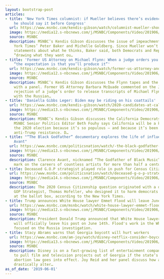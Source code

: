 ```yaml
---
layout: bootstrap-post
articles:
- title: 'New York Times columnist: if Mueller believes there’s evidence of obstruction,
    he should say it before Congress'
  url: https://www.msnbc.com/kendis-gibson/watch/columnist-mueller-should-directly-state-his-thoughts-on-obstruction-impeachment-60743749626
  image: https://media12.s-nbcnews.com/j/MSNBC/Components/Video/201906/n_gibson_Impeachment_190601_1920x1080.nbcnews-fp-1200-630.jpg
  source: MSNBC
  description: MSNBC’s Kendis Gibson discusses the issue of impeachment with the New
    York Times’ Peter Baker and Michelle Goldberg. Since Mueller won’t make any direct
    statements about what he thinks, Baker said, both Democrats and Republicans are
    “drawing what they want ou…
- title: 'Former US Attorney on Michael Flynn: When a judge orders you produce something,
    “the expectation is that you’ll produce it”'
  url: https://www.msnbc.com/kendis-gibson/watch/former-us-attorney-and-nyt-correspondent-discuss-flynn-mueller-60743749602
  image: https://media12.s-nbcnews.com/j/MSNBC/Components/Video/201906/n_gibson_FlynnMueller_190601_1920x1080.nbcnews-fp-1200-630.jpg
  source: MSNBC
  description: MSNBC’s Kendis Gibson discusses the Flynn tapes and the Mueller report
    with a panel. Former US Attorney Barbara McQuade commented on the Justice Department’s
    rejection of a judge’s order to release transcripts of Michael Flynn’s conversations
    with the Russian…
- title: 'Daniella Gibbs Leger: Biden may be riding on his coattails'
  url: https://www.msnbc.com/kendis-gibson/watch/2020-candidates-at-california-democrats-convention-in-san-francisco-60742725942
  image: https://media13.s-nbcnews.com/j/MSNBC/Components/Video/201906/n_gibson_2020Contenders_190601_1920x1080.nbcnews-fp-1200-630.jpg
  source: MSNBC
  description: MSNBC’s Kendis Gibson discusses the California Democrats’ State Convention.
    MSNBC Senior Politics Editor Beth Fouhy says California will be a key state in
    the 2020 election because it’s so populous – and because it’s been a bulwark of
    anti-Trump resistance. D…
- title: "“The Black Godfather” documentary explores the life of influencer, Clarence
    Avant"
  url: https://www.msnbc.com/politicsnation/watch/-the-black-godfather-documentary-explores-the-life-of-influencer-clarence-avant-60741701762
  image: https://media13.s-nbcnews.com/j/MSNBC/Components/Video/201906/n_sharp_godfather_190601_1920x1080.nbcnews-fp-1200-630.jpg
  source: MSNBC
  description: Clarence Avant, nicknamed “The Godfather of Black Music” had an indelible
    mark on the careers of countless artists for more than half a century.
- title: Deceased G.O.P strategist played role in push for Census Citizenship Question
  url: https://www.msnbc.com/politicsnation/watch/deceased-g-o-p-strategist-played-role-in-push-for-census-citizenship-question-60742725675
  image: https://media14.s-nbcnews.com/j/MSNBC/Components/Video/201906/n_sharp_hofeller_190601_1920x1080.nbcnews-fp-1200-630.jpg
  source: MSNBC
  description: The 2020 Census Citizenship question originated with a deceased republican
    GOP Strategist, Thomas Hofeller, who designed it to harm democrats and minorities
    at the ballot box, according to the New York Times.
- title: Trump announces White House lawyer Emmet Flood will leave June 14th
  url: https://www.msnbc.com/msnbc/watch/white-house-lawyer-emmet-flood-will-leave-post-june-14th-60741189903
  image: https://media12.s-nbcnews.com/j/MSNBC/Components/Video/201906/n_msnbc_brk_emmetflood_leaving_190601_1920x1080.nbcnews-fp-1200-630.jpg
  source: MSNBC
  description: President Donald Trump announced that White House lawyer Emmet Flood
    will officially leave his post on June 14th. Flood's work in the White House largely
    focused on the Russia investigation.
- title: Stacy Abrams warns that Georgia boycott will hurt workers
  url: https://www.msnbc.com/am-joy/watch/disney-netflix-consider-boycotting-georgia-over-abortion-ban-60740165989
  image: https://media13.s-nbcnews.com/j/MSNBC/Components/Video/201906/n_georgiaboycott__190601_1920x1080.nbcnews-fp-1200-630.jpg
  source: MSNBC
  description: Disney is on a fast-growing list of entertainment companies threatening
    to pull film and television projects out of Georgia if the state’s highly-controversial
    abortion law goes into effect. Joy Reid and her panel discuss how a boycott could
    drastically alter…
as_of_date: '2019-06-01'
---
```


